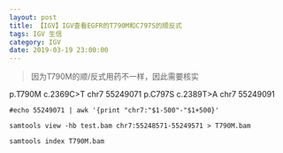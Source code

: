 ```yaml
---
layout: post
title: 【IGV】IGV查看EGFR的T790M和C797S的顺反式
tags: IGV 生信
category: IGV
date: 2019-03-19 23:00:00
---
```


> 因为T790M的顺/反式用药不一样，因此需要核实

p.T790M c.2369C>T  chr7 55249071    p.C797S c.2389T>A    chr7  55249091


```
#echo 55249071 | awk '{print "chr7:"$1-500"-"$1+500}'

samtools view -hb test.bam chr7:55248571-55249571 > T790M.bam

samtools index T790M.bam

```